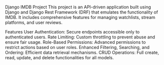 Django IMDB Project
This project is an API-driven application built using Django and Django Rest Framework (DRF) that emulates the functionality of IMDB. It includes comprehensive features for managing watchlists, stream platforms, and user reviews.

Features
User Authentication: Secure endpoints accessible only to authenticated users.
Rate Limiting: Custom throttling to prevent abuse and ensure fair usage.
Role-Based Permissions: Advanced permissions to restrict actions based on user roles.
Enhanced Filtering, Searching, and Ordering: Efficient data retrieval mechanisms.
CRUD Operations: Full create, read, update, and delete functionalities for all models.
